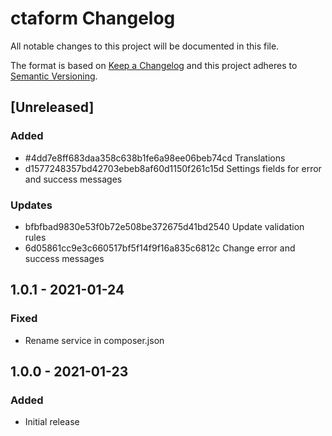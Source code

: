 # ctaform Changelog

All notable changes to this project will be documented in this file.

The format is based on [Keep a Changelog](http://keepachangelog.com/) and this project adheres to [Semantic Versioning](http://semver.org/).

## [Unreleased]

### Added
- #4dd7e8ff683daa358c638b1fe6a98ee06beb74cd Translations
- d1577248357bd42703ebeb8af60d1150f261c15d Settings fields for error and success messages
### Updates
- bfbfbad9830e53f0b72e508be372675d41bd2540 Update validation rules
- 6d05861cc9e3c660517bf5f14f9f16a835c6812c Change error and success messages

## 1.0.1 - 2021-01-24
### Fixed
- Rename service in composer.json

## 1.0.0 - 2021-01-23
### Added
- Initial release
